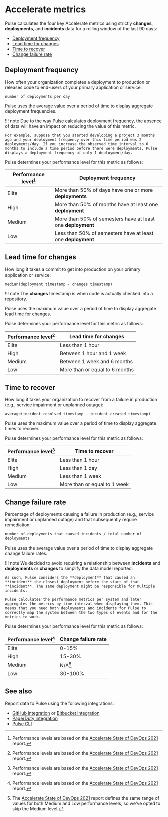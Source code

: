 # Accelerate metrics

Pulse calculates the four key Accelerate metrics using strictly **changes**, **deployments**, and **incidents** data for a rolling window of the last 90 days:

-   [Deployment frequency](#deployment-frequency)
-   [Lead time for changes](#lead-time-for-changes)
-   [Time to recover](#time-to-recover)
-   [Change failure rate](#change-failure-rate)

## Deployment frequency

How often your organization completes a deployment to production or releases code to end-users of your primary application or service:

```text
number of deployments per day
```

Pulse uses the average value over a period of time to display aggregate deployment frequencies.

!!! note
    Due to the way Pulse calculates deployment frequency, the absence of data will have an impact on reducing the value of this metric.

    For example, suppose that you started developing a project 3 months ago and your deployment frequency over this time period was 2 deployments/day. If you increase the observed time interval to 6 months to include a time period before there were deployments, Pulse displays a deployment frequency of only 1 deployment/day.

Pulse determines your performance level for this metric as follows:

| Performance level[^1] | Deployment frequency                                        |
| --------------------- | ----------------------------------------------------------- |
| Elite                 | More than 50% of days have one or more **deployments**      |
| High                  | More than 50% of months have at least one **deployment**    |
| Medium                | More than 50% of semesters have at least one **deployment** |
| Low                   | Less than 50% of semesters have at least one **deployment** |

## Lead time for changes

How long it takes a commit to get into production on your primary application or service:

```text
median(deployment timestamp - changes timestamp)
```

!!! note
    The **changes** timestamp is when code is actually checked into a repository.

Pulse uses the maximum value over a period of time to display aggregate lead time for changes.

Pulse determines your performance level for this metric as follows:

| Performance level[^1] | Lead time for changes          |
| --------------------- | ------------------------------ |
| Elite                 | Less than 1 hour               |
| High                  | Between 1 hour and 1 week      |
| Medium                | Between 1 week and 6 months    |
| Low                   | More than or equal to 6 months |

## Time to recover

How long it takes your organization to recover from a failure in production (e.g., service impairment or unplanned outage):

```text
average(incident resolved timestamp - incident created timestamp)
```

Pulse uses the maximum value over a period of time to display aggregate times to recover.

Pulse determines your performance level for this metric as follows:

| Performance level[^1] | Time to recover              |
| --------------------- | ---------------------------- |
| Elite                 | Less than 1 hour             |
| High                  | Less than 1 day              |
| Medium                | Less than 1 week             |
| Low                   | More than or equal to 1 week |

## Change failure rate

Percentage of deployments causing a failure in production (e.g., service impairment or unplanned outage) and that subsequently require remediation:

```text
number of deployments that caused incidents / total number of deployments
```

Pulse uses the average value over a period of time to display aggregate change failure rates.

!!! note
    We decided to avoid requiring a relationship between **incidents** and **deployments** or **changes** to simplify the data model reported.

    As such, Pulse considers the **deployment** that caused an **incident** the closest deployment before the start of that **incident**. The same deployment might be responsible for multiple incidents.

    Pulse calculates the performance metrics per system and later aggregates the metrics by time interval when displaying them. This means that you need both deployments and incidents for Pulse to correctly map the system between the two types of events and for the metrics to work.
Pulse determines your performance level for this metric as follows:

| Performance level[^1] | Change failure rate |
| --------------------- | ------------------- |
| Elite                 | 0-15%               |
| High                  | 15-30%              |
| Medium                | N/A[^2]             |
| Low                   | 30-100%             |

[^1]: Performance levels are based on the [Accelerate State of DevOps 2021](https://services.google.com/fh/files/misc/state-of-devops-2021.pdf) report.
[^2]: The [Accelerate State of DevOps 2021](https://services.google.com/fh/files/misc/state-of-devops-2021.pdf) report defines the same range of values for both Medium and Low performance levels, so we've opted to skip the Medium level.

## See also

Report data to Pulse using the following integrations:

-   [GitHub integration](../one-click-integrations/github-integration.md) or [Bitbucket integration](../one-click-integrations/bitbucket-integration.md)
-   [PagerDuty integration](../one-click-integrations/pagerduty-integration.md)
-   [Pulse CLI](../cli/cli.md)
